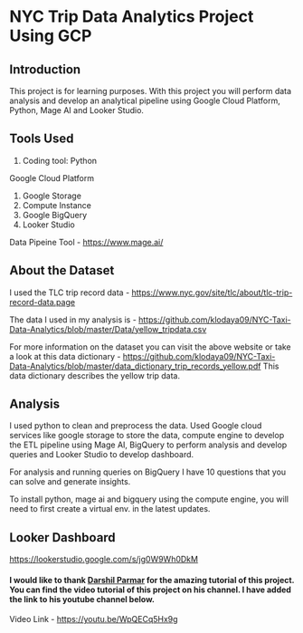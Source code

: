 # NYC Trip Data Analytics Project Using GCP

## Introduction
This project is for learning purposes. With this project you will perform data analysis and develop an analytical pipeline using Google Cloud Platform, Python, Mage AI and Looker Studio.

## Tools Used

1. Coding tool: Python

Google Cloud Platform
1. Google Storage
2. Compute Instance 
3. Google BigQuery
4. Looker Studio

Data Pipeine Tool - https://www.mage.ai/

## About the Dataset
I used the TLC trip record data - https://www.nyc.gov/site/tlc/about/tlc-trip-record-data.page

The data I used in my analysis is - https://github.com/klodaya09/NYC-Taxi-Data-Analytics/blob/master/Data/yellow_tripdata.csv

For more information on the dataset you can visit the above website or take a look at this data dictionary - https://github.com/klodaya09/NYC-Taxi-Data-Analytics/blob/master/data_dictionary_trip_records_yellow.pdf
This data dictionary describes the yellow trip data.

## Analysis

I used python to clean and preprocess the data. Used Google cloud services like google storage to store the data, compute engine to develop the ETL pipeline using Mage AI, BigQuery to perform analysis and develop queries and Looker Studio to develop dashboard.

For analysis and running queries on BigQuery I have 10 questions that you can solve and generate insights.

To install python, mage ai and bigquery using the compute engine, you will need to first create a virtual env. in the latest updates.

## Looker Dashboard

https://lookerstudio.google.com/s/jg0W9Wh0DkM

#### I would like to thank [Darshil Parmar](https://github.com/darshilparmar) for the amazing tutorial of this project. You can find the video tutorial of this project on his channel. I have added the link to his youtube channel below.

Video Link - https://youtu.be/WpQECq5Hx9g
